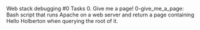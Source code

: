 Web stack debugging #0
Tasks
0. Give me a page!
0-give_me_a_page: Bash script that runs Apache on a web server and return a page containing Hello Holberton when querying the root of it.
